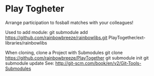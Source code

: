 Play Togheter
============

Arrange participation to fosball matches with your colleagues!


Used to add module:
git submodule add https://github.com/rainbowbreeze/rainbowlibs.git PlayTogether/ext-libraries/rainbowlibs

When cloning, clone a Project with Submodules
git clone https://github.com/rainbowbreeze/PlayTogether
git submodule init
git submodule update
See: http://git-scm.com/book/en/v2/Git-Tools-Submodules